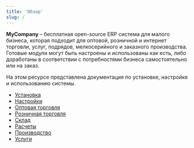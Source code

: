 ```yaml
---
title: 'Обзор'
slug: /
---
```


**MyCompany** – бесплатная open-source ERP система для малого бизнеса, которая подходит для оптовой, розничной и интернет торговли, услуг, подрядов, мелкосерийного и заказного производства. Готовые модули могут быть настроены и использованы как есть, либо доработаны в соответствии с потребностями бизнеса самостоятельно или на заказ.

На этом ресурсе представлена документация по установке, настройке и использованию системы.

- [Установка](Installation.md)
- [Настройки](General_settings_and_master_data.md)
- [Оптовая торговля](Wholesale.md) 
- [Розничная торговля](Retail.md)
- [Склад](Inventory.md)
- [Расчеты](Invoicing.md)
- [Производство](Manufacturing_management.md)
- [Услуги](Services.md)
